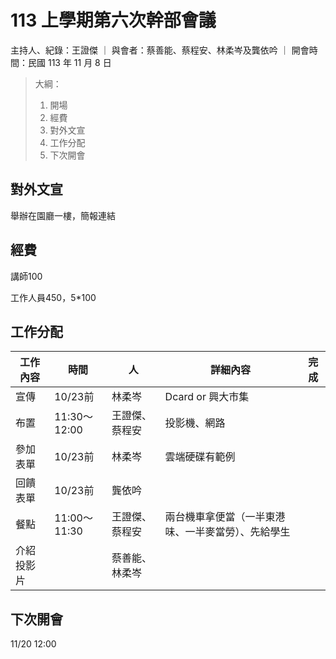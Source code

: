 # 113 上學期第六次幹部會議

主持人、紀錄：王證傑 ｜ 與會者：蔡善能、蔡程安、林柔岑及龔依吟 ｜ 開會時間：民國 113 年 11 月 8 日

> 大綱：
>
> 1. 開場
> 2. 經費
> 3. 對外文宣
> 4. 工作分配
> 5. 下次開會

## 對外文宣

舉辦在園廳一樓，簡報連結

## 經費

講師100

工作人員450，5*100

## 工作分配

| 工作內容   | 時間         | 人             | 詳細內容                                           | 完成 |
| ---------- | ------------ | -------------- | -------------------------------------------------- | ---- |
| 宣傳       | 10/23前      | 林柔岑         | Dcard or 興大市集                                  |      |
| 布置       | 11:30～12:00 | 王證傑、蔡程安 | 投影機、網路                                       |      |
| 參加表單   | 10/23前      | 林柔岑         | 雲端硬碟有範例                                     |      |
| 回饋表單   | 10/23前      | 龔依吟         |                                                    |      |
| 餐點       | 11:00～11:30 | 王證傑、蔡程安 | 兩台機車拿便當（一半東港味、一半麥當勞）、先給學生 |      |
| 介紹投影片 |              | 蔡善能、林柔岑 |                                                    |      |

## 下次開會

11/20 12:00
